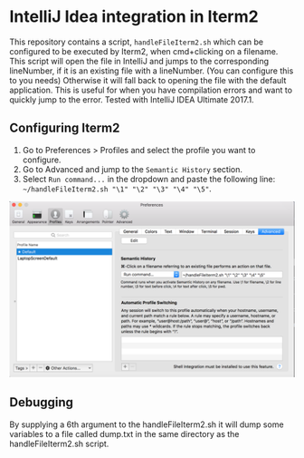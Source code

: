 # IntelliJ Idea integration in Iterm2
This repository contains a script, `handleFileIterm2.sh` which can be configured to be executed by Iterm2, when cmd+clicking on a filename. This script will open the file in IntelliJ and jumps to the corresponding lineNumber, if it is an existing file with a lineNumber. (You can configure this to you needs) Otherwise it will fall back to opening the file with the default application. This is useful for when you have compilation errors and want to quickly jump to the error.
Tested with IntelliJ IDEA Ultimate 2017.1.

## Configuring Iterm2

1. Go to Preferences > Profiles and select the profile you want to configure.
2. Go to Advanced and jump to the `Semantic History` section.
3. Select `Run command...` in the dropdown and paste the following line: `~/handleFileIterm2.sh "\1" "\2" "\3" "\4" "\5"`.

![alt tag](SemanticHistory.png)

## Debugging

By supplying a 6th argument to the handleFileIterm2.sh it will dump some variables to a file called dump.txt in the same directory as the handleFileIterm2.sh script.
